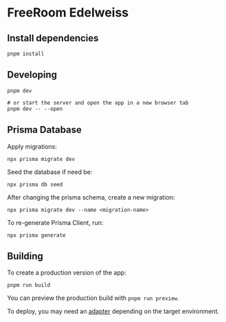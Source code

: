 # FreeRoom Edelweiss

## Install dependencies

```shell
pnpm install
```

## Developing

```shell
pnpm dev

# or start the server and open the app in a new browser tab
pnpm dev -- --open
```

## Prisma Database

Apply migrations:

```shell
npx prisma migrate dev
```

Seed the database if need be:

```shell
npx prisma db seed
```

After changing the prisma schema, create a new migration:

```shell
npx prisma migrate dev --name <migration-name>
```

To re-generate Prisma Client, run:

```shell
npx prisma generate
```

## Building

To create a production version of the app:

```shell
pnpm run build
```

You can preview the production build with `pnpm run preview`.

To deploy, you may need an [adapter](https://kit.svelte.dev/docs/adapters) depending on the target environment.
